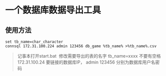 # 一个数据库数据导出工具
## 使用方法
```dos
set tb_name=char_character
connsql 172.31.100.224 admin 123456 db_game %tb_name% >%tb_name%.csv
```
> 记事本打开start.bat  修改需要导出的表的名字 tb_name=xxxx 不要有空格
> 172.31.100.24 要链接的数据库IP， admin 123456 分别为数据库用户名密码
